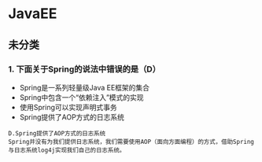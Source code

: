 
# JavaEE

## 未分类

### 1. 下面关于Spring的说法中错误的是（D）

* Spring是一系列轻量级Java EE框架的集合
* Spring中包含一个“依赖注入”模式的实现
* 使用Spring可以实现声明式事务
* Spring提供了AOP方式的日志系统

```t
D.Spring提供了AOP方式的日志系统
Spring并没有为我们提供日志系统，我们需要使用AOP（面向方面编程）的方式，借助Spring与日志系统log4j实现我们自己的日志系统。
```
